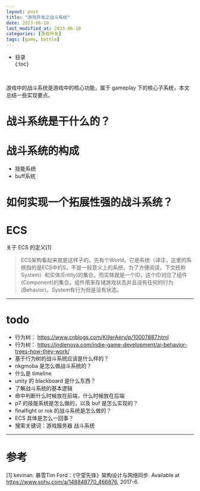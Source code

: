```yaml
---
layout: post
title: "游戏开发之战斗系统"
date: 2023-06-10
last_modified_at: 2023-06-10
categories: [游戏开发]
tags: [game, battle]
---
```


* 目录  
{:toc}
<br/>

游戏中的战斗系统是游戏中的核心功能，属于 gameplay 下的核心子系统，本文总结一些实现要点。   

# 战斗系统是干什么的？

# 战斗系统的构成

* 技能系统
* buff系统


# 如何实现一个拓展性强的战斗系统？


# ECS

关于 ECS 的定义[1]
>ECS架构看起来就是这样子的。先有个World，它是系统（译注，这里的系统指的是ECS中的S，不是一般意义上的系统，为了方便阅读，下文统称System）和实体(Entity)的集合。而实体就是一个ID，这个ID对应了组件(Component)的集合。组件用来存储游戏状态并且没有任何的行为(Behavior)。System有行为但是没有状态。  

---

# todo

* 行为树： https://www.cnblogs.com/KillerAery/p/10007887.html
* 行为树： https://indienova.com/indie-game-development/ai-behavior-trees-how-they-work/
* 基于行为树的战斗系统应该是什么样的？
* nkgmoba 是怎么做战斗系统的？
* 什么是 timeline
* unity 的 blackboard 是什么东西？
* 了解战斗系统的基本逻辑
* 命中判断什么时候放在前端，什么时候放在后端
* p7 的技能系统是怎么做的，以及 buf 是怎么实现的？  
* finalfight or rok 的战斗系统是怎么做的？
* ECS 具体是怎么一回事？
* 搜索关键词：游戏服务器 战斗系统



---

# 参考

[1] kevinan. 暴雪Tim Ford：《守望先锋》架构设计与网络同步. Available at https://www.sohu.com/a/148848770_466876, 2017-6.    
